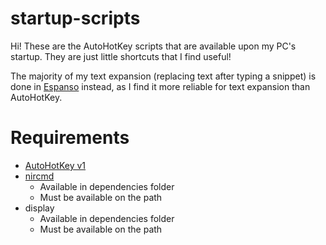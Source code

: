# startup-scripts
Hi! These are the AutoHotKey scripts that are available upon my PC's startup. They are just little shortcuts that I find useful!

The majority of my text expansion (replacing text after typing a snippet) is done in [Espanso](https://safe.menlosecurity.com/https://espanso.org/) instead, as I find it more reliable for text expansion than AutoHotKey.
 
# Requirements
- [AutoHotKey v1](https://www.autohotkey.com/)
- [nircmd](https://safe.menlosecurity.com/https://www.nirsoft.net/utils/nircmd.html)
  - Available in dependencies folder
  - Must be available on the path
- display
  - Available in dependencies folder
  - Must be available on the path
